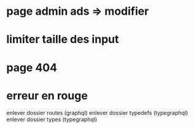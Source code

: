 # page admin ads => modifier

# limiter taille des input

# page 404

# erreur en rouge

<!-- BACK -->

enlever dossier routes (graphql)
enlever dossier typedefs (typegraphql)
enlever dossier types (typegraphql)

<!-- FRONT -->
